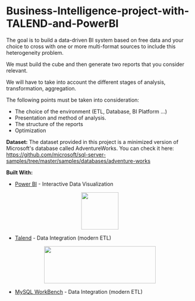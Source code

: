 # Business-Intelligence-project-with-TALEND-and-PowerBI
The goal is to build a data-driven BI system based on free data and your choice to cross with one or more multi-format sources to include this heterogeneity problem.

We must build the cube and then generate two reports that you consider relevant.

We will have to take into account the different stages of analysis, transformation, aggregation.

The following points must be taken into consideration:
- The choice of the environment (ETL, Database, BI Platform ...)
- Presentation and method of analysis.
- The structure of the reports
- Optimization

**Dataset:**
The dataset provided in this project is a minimized version of Microsoft's database called AdventureWorks.
You can check it here: https://github.com/microsoft/sql-server-samples/tree/master/samples/databases/adventure-works

**Built With:**
* [Power BI](https://powerbi.microsoft.com/en-us/) - Interactive Data Visualization
<p align="center">
    <img width="100" height="100" src="https://powerbi.microsoft.com/pictures/shared/social/social-default-image.png">
</p>

* [Talend](https://www.talend.com/) - Data Integration (modern ETL)
<p align="center">
    <img width="300" height="100" src="https://upload.wikimedia.org/wikipedia/fr/archive/4/4e/20150106111902%21Logo-talend-high.png">
</p>

* [MySQL WorkBench](https://www.mysql.com/products/workbench/) - Data Integration (modern ETL)
